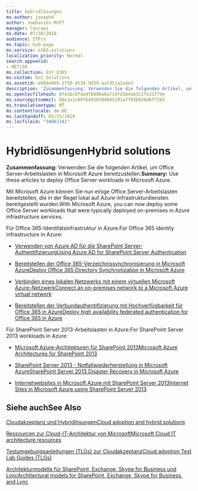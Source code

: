 ```yaml
---
title: Hybridlösungen
ms.author: josephd
author: JoeDavies-MSFT
manager: laurawi
ms.date: 07/30/2018
audience: ITPro
ms.topic: hub-page
ms.service: o365-solutions
localization_priority: Normal
search.appverid:
- MET150
ms.collection: Ent_O365
ms.custom: Ent_Solutions
ms.assetid: e9b8e065-2750-4534-9d39-aafd51a2a4e2
description: 'Zusammenfassung: Verwenden Sie die folgenden Artikel, um Office Server-Arbeitslasten in Microsoft Azure bereitzustellen.'
ms.openlocfilehash: 8f418c6fda9fb40ba0a714fd164ab3c1fe11f79e
ms.sourcegitcommit: 08e1e1c09f64926394043291a77856620d6f72b5
ms.translationtype: MT
ms.contentlocale: de-DE
ms.lasthandoff: 05/15/2019
ms.locfileid: "34067241"
---
```

# <a name="hybrid-solutions"></a><span data-ttu-id="5be33-103">Hybridlösungen</span><span class="sxs-lookup"><span data-stu-id="5be33-103">Hybrid solutions</span></span>

 <span data-ttu-id="5be33-104">**Zusammenfassung:** Verwenden Sie die folgenden Artikel, um Office Server-Arbeitslasten in Microsoft Azure bereitzustellen.</span><span class="sxs-lookup"><span data-stu-id="5be33-104">**Summary:** Use these articles to deploy Office Server workloads in Microsoft Azure.</span></span>
  
<span data-ttu-id="5be33-105">Mit Microsoft Azure können Sie nun einige Office Server-Arbeitslasten bereitstellen, die in der Regel lokal auf Azure-Infrastrukturdiensten bereitgestellt wurden.</span><span class="sxs-lookup"><span data-stu-id="5be33-105">With Microsoft Azure, you can now deploy some Office Server workloads that were typically deployed on-premises in Azure infrastructure services.</span></span>
  
<span data-ttu-id="5be33-106">Für Office 365-Identitätsinfrastruktur in Azure:</span><span class="sxs-lookup"><span data-stu-id="5be33-106">For Office 365 identity infrastructure in Azure:</span></span>

- [<span data-ttu-id="5be33-107">Verwenden von Azure AD für die SharePoint Server-Authentifizierung</span><span class="sxs-lookup"><span data-stu-id="5be33-107">Using Azure AD for SharePoint Server Authentication</span></span>](using-azure-ad-for-sharepoint-server-authentication.md)

- [<span data-ttu-id="5be33-108">Bereitstellen der Office 365-Verzeichnissynchronisierung in Microsoft Azure</span><span class="sxs-lookup"><span data-stu-id="5be33-108">Deploy Office 365 Directory Synchronization in Microsoft Azure</span></span>](deploy-office-365-directory-synchronization-dirsync-in-microsoft-azure.md)
  
- [<span data-ttu-id="5be33-109">Verbinden eines lokalen Netzwerks mit einem virtuellen Microsoft Azure-Netzwerk</span><span class="sxs-lookup"><span data-stu-id="5be33-109">Connect an on-premises network to a Microsoft Azure virtual network</span></span>](connect-an-on-premises-network-to-a-microsoft-azure-virtual-network.md)
    
- [<span data-ttu-id="5be33-110">Bereitstellen der Verbundauthentifizierung mit Hochverfügbarkeit für Office 365 in Azure</span><span class="sxs-lookup"><span data-stu-id="5be33-110">Deploy high availability federated authentication for Office 365 in Azure</span></span>](deploy-high-availability-federated-authentication-for-office-365-in-azure.md)
    
<span data-ttu-id="5be33-111">Für SharePoint Server 2013-Arbeitslasten in Azure:</span><span class="sxs-lookup"><span data-stu-id="5be33-111">For SharePoint Server 2013 workloads in Azure:</span></span>
  
- [<span data-ttu-id="5be33-112">Microsoft Azure-Architekturen für SharePoint 2013</span><span class="sxs-lookup"><span data-stu-id="5be33-112">Microsoft Azure Architectures for SharePoint 2013</span></span>](microsoft-azure-architectures-for-sharepoint-2013.md)
    
- [<span data-ttu-id="5be33-113">SharePoint Server 2013 - Notfallwiederherstellung in Microsoft Azure</span><span class="sxs-lookup"><span data-stu-id="5be33-113">SharePoint Server 2013 Disaster Recovery in Microsoft Azure</span></span>](sharepoint-server-2013-disaster-recovery-in-microsoft-azure.md)
    
- [<span data-ttu-id="5be33-114">Internetwebsites in Microsoft Azure mit SharePoint Server 2013</span><span class="sxs-lookup"><span data-stu-id="5be33-114">Internet Sites in Microsoft Azure using SharePoint Server 2013</span></span>](internet-sites-in-microsoft-azure-using-sharepoint-server-2013.md)
  
  
## <a name="see-also"></a><span data-ttu-id="5be33-115">Siehe auch</span><span class="sxs-lookup"><span data-stu-id="5be33-115">See Also</span></span>

[<span data-ttu-id="5be33-116">Cloudakzeptanz und Hybridlösungen</span><span class="sxs-lookup"><span data-stu-id="5be33-116">Cloud adoption and hybrid solutions</span></span>](cloud-adoption-and-hybrid-solutions.md)
  
[<span data-ttu-id="5be33-117">Ressourcen zur Cloud-IT-Architektur von Microsoft</span><span class="sxs-lookup"><span data-stu-id="5be33-117">Microsoft Cloud IT architecture resources</span></span>](microsoft-cloud-it-architecture-resources.md)
  
[<span data-ttu-id="5be33-118">Testumgebungsanleitungen (TLGs) zur Cloudakzeptanz</span><span class="sxs-lookup"><span data-stu-id="5be33-118">Cloud adoption Test Lab Guides (TLGs)</span></span>](cloud-adoption-test-lab-guides-tlgs.md)
  
[<span data-ttu-id="5be33-119">Architekturmodelle für SharePoint, Exchange, Skype for Business und Lync</span><span class="sxs-lookup"><span data-stu-id="5be33-119">Architectural models for SharePoint, Exchange, Skype for Business, and Lync</span></span>](architectural-models-for-sharepoint-exchange-skype-for-business-and-lync.md)


